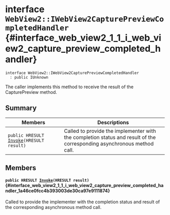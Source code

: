 # interface `WebView2::IWebView2CapturePreviewCompletedHandler` {#interface_web_view2_1_1_i_web_view2_capture_preview_completed_handler}

```
interface WebView2::IWebView2CapturePreviewCompletedHandler
  : public IUnknown
```  

The caller implements this method to receive the result of the CapturePreview method.

## Summary

 Members                        | Descriptions                                
--------------------------------|---------------------------------------------
`public HRESULT `[`Invoke`](#interface_web_view2_1_1_i_web_view2_capture_preview_completed_handler_1a46ce0fcc4b393003de30ca97e9111874)`(HRESULT result)` | Called to provide the implementer with the completion status and result of the corresponding asynchronous method call.

## Members

#### `public HRESULT `[`Invoke`](#interface_web_view2_1_1_i_web_view2_capture_preview_completed_handler_1a46ce0fcc4b393003de30ca97e9111874)`(HRESULT result)` {#interface_web_view2_1_1_i_web_view2_capture_preview_completed_handler_1a46ce0fcc4b393003de30ca97e9111874}

Called to provide the implementer with the completion status and result of the corresponding asynchronous method call.

